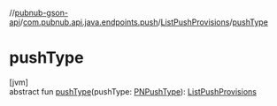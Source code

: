//[pubnub-gson-api](../../../index.md)/[com.pubnub.api.java.endpoints.push](../index.md)/[ListPushProvisions](index.md)/[pushType](push-type.md)

# pushType

[jvm]\
abstract fun [pushType](push-type.md)(pushType: [PNPushType](../../../../../pubnub-kotlin/pubnub-kotlin-api/pubnub-kotlin-api/com.pubnub.api.enums/-p-n-push-type/index.md)): [ListPushProvisions](index.md)
